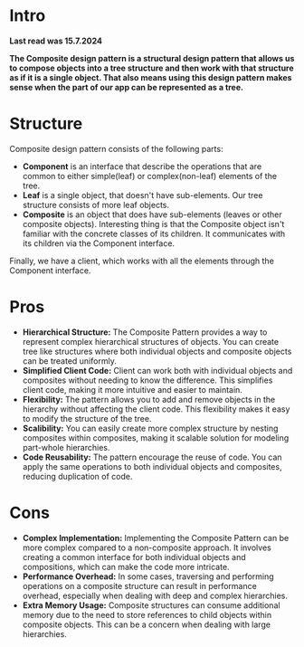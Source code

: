 # Intro

**Last read was 15.7.2024**

<b>The Composite design pattern is a structural design pattern that allows us to compose objects into a tree structure and then work with that structure as if it is a single object. That also means using this design pattern makes sense when the part of our app can be represented as a tree.</b>

# Structure

<p>Composite design pattern consists of the following parts:</p>

<ul>
	<li><b>Component</b> is an interface that describe the operations that are common to either simple(leaf) or complex(non-leaf) elements of the tree.</li>
	<li><b>Leaf</b> is a single object, that doesn't have sub-elements. Our tree structure consists of more leaf objects.</li>
	<li><b>Composite</b> is an object that does have sub-elements (leaves or other composite objects). Interesting thing is that the Composite object isn't familiar with the concrete classes of its children. It communicates with its children via the Component interface.</li>
</ul>

<p>Finally, we have a client, which works with all the elements through the Component interface.</p>

# Pros

- **Hierarchical Structure:** The Composite Pattern provides a way to represent complex hierarchical structures of objects. You can create tree like structures where both individual objects and composite objects can be treated uniformly.
- **Simplified Client Code:** Client can work both with individual objects and composites without needing to know the difference. This simplifies client code, making it more intuitive and easier to maintain.
- **Flexibility:** The pattern allows you to add and remove objects in the hierarchy without affecting the client code. This flexibility makes it easy to modify the structure of the tree.
- **Scalibility:** You can easily create more complex structure by nesting composites within composites, making it scalable solution for modeling part-whole hierarchies.
- **Code Reusability:** The pattern encourage the reuse of code. You can apply the same operations to both individual objects and composites, reducing duplication of code.

# Cons

- **Complex Implementation:** Implementing the Composite Pattern can be more complex compared to a non-composite approach. It involves creating a common interface for both individual objects and compositions, which can make the code more intricate.
- **Performance Overhead:** In some cases, traversing and performing operations on a composite structure can result in performance overhead, especially when dealing with deep and complex hierarchies.
- **Extra Memory Usage:** Composite structures can consume additional memory due to the need to store references to child objects within composite objects. This can be a concern when dealing with large hierarchies.